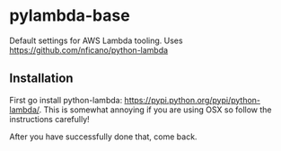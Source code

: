 # pylambda-base

Default settings for AWS Lambda tooling. Uses https://github.com/nficano/python-lambda

## Installation
First go install python-lambda: https://pypi.python.org/pypi/python-lambda/.
This is somewhat annoying if you are using OSX so follow the instructions carefully!

After you have successfully done that, come back.
